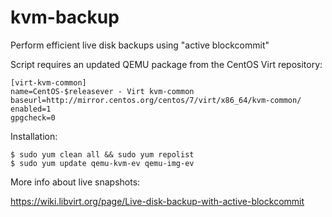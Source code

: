 # kvm-backup
Perform efficient live disk backups using "active blockcommit"

Script requires an updated QEMU package from the CentOS Virt repository:

```
[virt-kvm-common]
name=CentOS-$releasever - Virt kvm-common
baseurl=http://mirror.centos.org/centos/7/virt/x86_64/kvm-common/
enabled=1
gpgcheck=0
```

Installation:
```
$ sudo yum clean all && sudo yum repolist
$ sudo yum update qemu-kvm-ev qemu-img-ev
```

More info about live snapshots:

https://wiki.libvirt.org/page/Live-disk-backup-with-active-blockcommit
